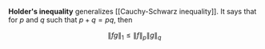 **Holder's inequality** generalizes [[Cauchy-Schwarz inequality]]. It says that for $p$ and $q$ such that $p+q=pq$, then

$$
\lVert fg \rVert_1 \leqslant \lVert f \rVert_p \lVert g \rVert_q
$$
